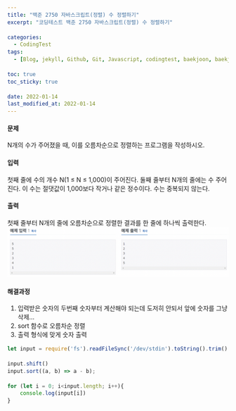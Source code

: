 ```yaml
---
title: "백준 2750 자바스크립트(정렬) 수 정렬하기"
excerpt: "코딩테스트 백준 2750 자바스크립트(정렬) 수 정렬하기"

categories:
  - CodingTest
tags:
  - [Blog, jekyll, Github, Git, Javascript, codingtest, baekjoon, baekjoon 2750, Node.js, 백준, 노드, 코딩테스트, 백준 2750 자바스크립트, 백준 2750 javascript ]

toc: true
toc_sticky: true
 
date: 2022-01-14
last_modified_at: 2022-01-14
---
```

#### 문제
N개의 수가 주어졌을 때, 이를 오름차순으로 정렬하는 프로그램을 작성하시오.

#### 입력
첫째 줄에 수의 개수 N(1 ≤ N ≤ 1,000)이 주어진다. 둘째 줄부터 N개의 줄에는 수 주어진다. 이 수는 절댓값이 1,000보다 작거나 같은 정수이다. 수는 중복되지 않는다.

#### 출력
첫째 줄부터 N개의 줄에 오름차순으로 정렬한 결과를 한 줄에 하나씩 출력한다.
![1427](/assets/images/2750.png)

#### 해결과정
1. 입력받은 숫자의 두번째 숫자부터 계산해야 되는데 도저히 안되서 앞에 숫자를 그냥 삭제...
2. sort 함수로 오름차순 정렬
3. 출력 형식에 맞게 숫자 출력

```javascript
let input = require('fs').readFileSync('/dev/stdin').toString().trim().split('\n');

input.shift()
input.sort((a, b) => a - b);

for (let i = 0; i<input.length; i++){
    console.log(input[i])
}
```
